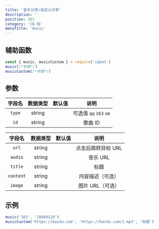 ```yaml
---
title: '音乐分享/自定义分享'
description: ''
position: 201
category: 'CQ 码'
menuTitle: 'music'
---
```


## 辅助函数

```js
const { music, musicCustom } = require('cqbot')
music(/*参数*/)
musicCustom(/*参数*/)
```

## 参数

| 字段名 | 数据类型 | 默认值 | 说明 |
| :---: | :---: | :---: | :---: |
| `type` | string | | 可选值 `qq` `163` `xm` |
| `id` | string | | 歌曲 ID |

| 字段名 | 数据类型 | 默认值 | 说明 |
| :---: | :---: | :---: | :---: |
| `url` | string | | 点击后跳转目标 URL |
| `audio` | string | | 音乐 URL |
| `title` | string | | 标题 |
| `content` | string | | 内容描述（可选） |
| `image` | string | | 图片 URL（可选） |

## 示例

```js
music('163', '28949129')
musicCustom('https://baidu.com', 'https://baidu.com/1.mp3', '标题')
```
